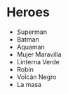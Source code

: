 # Heroes

* Superman
* Batman
* Aquaman
* Mujer Maravilla
* Linterna Verde
* Robin
* Volcán Negro
* La masa
